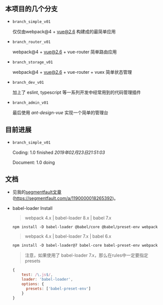 ## 本项目的几个分支

- `branch_simple_v01 `

  仅仅由webpack@4 + vue@2.6 构建成的最简单应用

- `branch_router_v01`

  webpack@4 + vue@2.6 + vue-router 简单路由应用

- `branch_storage_v01`

  webpack@4 + vue@2.6 + vue-router + vuex 简单状态管理

- `branch_dev_v01`

  加上了 eslint, typescript 等一系列开发中经常用到的代码管理插件

- `branch_admin_v01`

  最后使用 *ant-design-vue* 实现一个简单的管理台



## 目前进展

- `branch_simple_v01`

  Coding:  1.0 finished  *2019年02月23日21:51:03*

  Document: 1.0 doing

##  文档
- 见我的[segmentfault文章](https://segmentfault.com/a/1190000018265392) (https://segmentfault.com/a/1190000018265392)。

- babel-loader Install

  > webpack 4.x | babel-loader 8.x | babel 7.x

  ```node
  npm install -D babel-loader @babel/core @babel/preset-env webpack
  ```

  > webpack 4.x | babel-loader 7.x | babel 6.x

  ```node
  npm install -D babel-loader@7 babel-core babel-preset-env webpack
  ```

  > 注意，如果使用了 babel-loader 7.x，那么在rules中一定要指定presets

  ```javascript
  {
      test: /\.js$/,
      loader: 'babel-loader',
      options: {
        presets: ['babel-preset-env']
      }
  }
  ```




